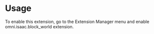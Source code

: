 # Usage

To enable this extension, go to the Extension Manager menu and enable omni.isaac.block_world extension.

